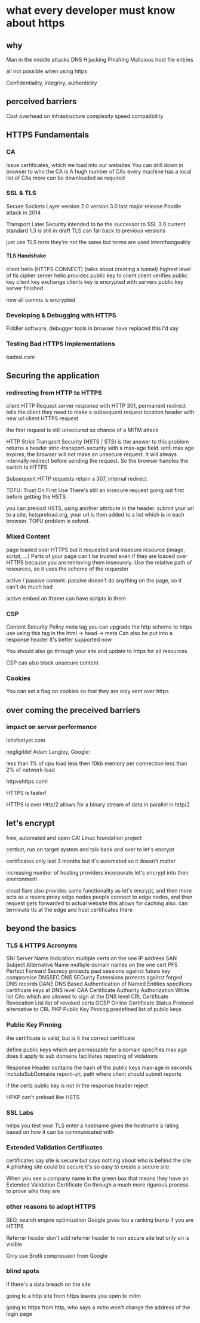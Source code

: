 # what every developer must know about https

## why

Man in the middle attacks
DNS Hijacking
Phishing
Malicious host file entries

all not possible when using https

Confidentiality, integriry, authenticity

## perceived barriers

Cost
overhead on infrastructure
complexity
speed
compatibility

## HTTPS Fundamentals

### CA

Issue certificates, which we load into our websites
You can drill down in browser to who the CA is
A hugh number of CAs
every machine has a local list of CAs
more can be downloaded as required

### SSL & TLS

Secure Sockets Layer
version 2.0
version 3.0 last major release
Poodle attack in 2014

Transport Later Security
intended to be the successor to SSL 3.0
current standard
1.3 is still in draft
TLS can fall back to previous versions

just use TLS term
they're not the same but terms are used interchangeably

#### TLS Handshake

client hello (HTTPS CONNECT) (talks about creating a tunnel)
  highest level of tls
  cipher
server hello
  provides public key to client
client verifies public key
client key exchange
  clients key is encrypted with servers public key
server finished

now all comms is encrypted

### Developing & Debugging with HTTPS

Fiddler software, debugger tools in browser have replaced this I'd say

### Testing Bad HTTPS Implementations

badssl.com

## Securing the application

### redirecting from HTTP to HTTPS

client HTTP Request
server response with HTTP 301, permanent redirect
  tells the client they need to make a subsequent request
  location header with new url
client HTTPS request

the first request is still unsecured so chance of a MITM attack

HTTP Strict Transport Security (HSTS / STS) is the answer to this problem
returns a header stric-transport-security with a max-age field.
until max age expires, the browser will not make an unsecure request. It will always internally redirect before sending the request.
  So the browser handles the switch to HTTPS

Subsequent HTTP requests return a 307, internal redirect

TOFU: Trust On First Use
There's still an insecure request going out first before getting the HSTS

you can preload HSTS, using another attribute in the header.
submit your url to a site, hstspreload.org, your url is then added to a list which is in each browser.
TOFU problem is solved.

### Mixed Content

page loaded over HTTPS but it requested and insecure resource (image, script, ...)
Parts of your page can't be trusted even if they are loaded over HTTPS because you are retrieving them insecurely.
Use the relative path of resources, so it uses the scheme of the requester

active / passive content.
passive doesn't do anything on the page, so it can't do much bad

active
embed an iframe can have scripts in them

### CSP

Content Security Policy meta tag
you can upgrade the http scheme to https use using this tag in the html -> head -> meta
Can also be put into a response header
It's better supported now

You should also go through your site and update to https for all resources.

CSP can also block unsecure content

### Cookies

You can set a flag on cookies so that they are only sent over https

## over coming the preceived barriers

### impact on server performance

istlsfastyet.com

negligible!
Adam Langley, Google:

less than 1% of cpu load
less then 10kb memory per connection
less than 2% of network load

httpvshttps.com!

HTTPS is faster!

  HTTPS is over Http/2
  allows for a binary stream of data in parallel in http/2

## let's encrypt

free, automated and open CA!
Linuc foundation project

certbot, run on target system and talk back and over to let's encrypt

certificates only last 3 months
but it's automated so it doesn't matter

increasing number of hosting providers incorporate let's encrypt into their environment

cloud flare also provides same functionality as let's encrypt, and then more
acts as a revers proxy
  edge nodes
  people connect to edge nodes, and then request gets forwarded to actual website
  this allows for caching also.
  can terminate tls at the edge and host certificates there

## beyond the basics

### TLS & HTTPS Acronyms

SNI
  Server Name Indication
  multiple certs on the one IP address
SAN
  Subject Alternative Name
  multiple domain names on the one cert
PFS
  Perfect Forward Secrecy
  protects past sessions against future key compromise
DNSSEC
  DNS SECurity Extensions
  protects against forged DNS records
DANE
  DNS Based Authentication of Named Entities
  specifices certificate keys at DNS level
CAA
  Certificate Authority Authorization
  White list CAs which are allowed to sign at the DNS level
CRL
  Certificate Revocation List
  list of revoked certs
OCSP
  Online Certificate Status Protocol
  alternative to CRL
PKP
  Public Key Pinning
  predefined list of public keys

### Public Key Pinning

the certificate is valid, but is it the correct certificate

define public keys which are permissable for a domain
specifies max age
does it apply to sub domains
facilitates reporting of violations

Response Header
  contains the hash of the public keys
  max-age in seconds
  includeSubDomains
  report-uri, path where client should submit reports

if the certs public key is not in the response header reject

HPKP can't preload like HSTS

### SSL Labs

helps you test your TLS
enter a hostname
gives the hostname a rating based on how it can be communicated with

### Extended Validation Certificates

certificates say site is secure but says nothing about who is behind the site.
A phishing site could be secure
it's so easy to create a secure site

When you see a company name in the green box that means they have an Extended Validation Certificate
Go through a much more rigurous process to prove who they are

### other reasons to adopt HTTPS

SEO, search engine optimization
  Google gives tou a ranking bump if you are HTTPS

Referrer header
  don't add referrer header to non secure site
  but only uri is visible

Only use Brotli compression
  from Google

### blind spots

if there's a data breach on the site

going to a http site from https leaves you open to mitm

going to https from http, who says a mitm won't change the address of the login page
